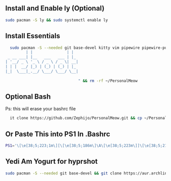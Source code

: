 ## Install and Enable ly (Optional) 

```bash
sudo pacman -S ly && sudo systemctl enable ly
```

## Install Essentials 

```bash
  sudo pacman -S --needed git base-devel kitty vim pipewire pipewire-pulse wofi dolphin hyprlock hypridle hyprpaper waybar -y && git clone https://github.com/Zephijo/PersonalMeow.git && cp -r ~/PersonalMeow/hypr/ ~/.config/ && cp -r ~/PersonalMeow/kitty/ ~/.config/ && cp -r ~/PersonalMeow/neofetch/ ~/.config/ && cp -r ~/PersonalMeow/waybar/ ~/.config/ && echo "          _                 _   
         | |               | |  
 _ __ ___| |__   ___   ___ | |_ 
| '__/ _ \ '_ \ / _ \ / _ \| __|
| | |  __/ |_) | (_) | (_) | |_ 
|_|  \___|_.__/ \___/ \___/ \__|
                                
                                " && rm -rf ~/PersonalMeow
```

## Optional Bash

Ps: this will erase your bashrc file

```bash
  it clone https://github.com/Zephijo/PersonalMeow.git && cp ~/PersonalMeow/bashrc ~/.bashrc && rm -rf ~/PersonalMeow
```

## Or Paste This into PS1 In .Bashrc

```bash
PS1='\[\e[38;5;223;1m\][\[\e[38;5;186m\]\A\[\e[38;5;223m\]]\[\e[38;5;218m\]@\[\e[38;5;149m\]\u\[\e[38;5;212m\]~\w\[\e[0m\]\n \[\e[38;5;142;1m\]~\[\e[38;5;212m\]\\$\[\e[0m\]'
```

## Yedi Am Yogurt for hyprshot

```bash
sudo pacman -S --needed git base-devel && git clone https://aur.archlinux.org/yay.git && cd yay && makepkg -si && yay -S hyprshot
```
